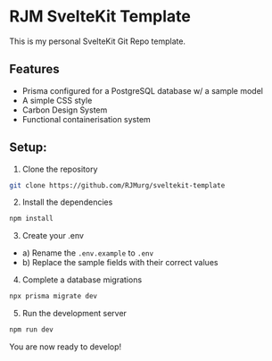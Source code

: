 # RJM SvelteKit Template

This is my personal SvelteKit Git Repo template.

## Features
- Prisma configured for a PostgreSQL database w/ a sample model
- A simple CSS style
- Carbon Design System
- Functional containerisation system

## Setup:

1. Clone the repository
```bash
git clone https://github.com/RJMurg/sveltekit-template
```

2. Install the dependencies
```bash
npm install
```

3. Create your .env
- a) Rename the `.env.example` to `.env`
- b) Replace the sample fields with their correct values

4. Complete a database migrations
```bash
npx prisma migrate dev
```

5. Run the development server
```bash
npm run dev
```

You are now ready to develop!